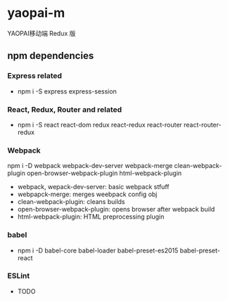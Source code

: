 # yaopai-m

YAOPAI移动端 Redux 版

## npm dependencies

### Express related

* npm i -S express express-session

### React, Redux, Router and related

* npm i -S react react-dom redux react-redux react-router react-router-redux

### Webpack

npm i -D webpack webpack-dev-server webpack-merge clean-webpack-plugin open-browser-webpack-plugin html-webpack-plugin

* webpack, wepack-dev-server: basic webpack stfuff
* webpapck-merge: merges weebpack config obj
* clean-webpack-plugin: cleans builds
* open-browser-webpack-plugin: opens browser after webpack build
* html-webpack-plugin: HTML preprocessing plugin

### babel

* npm i -D babel-core babel-loader babel-preset-es2015 babel-preset-react

### ESLint

* TODO

